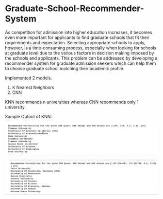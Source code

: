 # Graduate-School-Recommender-System
As competition for admission into higher education increases, it becomes even more important for applicants to find graduate schools that fit their requirements and expectation. Selecting appropriate schools to apply, however, is a time-consuming process, especially when looking for schools at graduate level due to the various factors in decision making imposed by the schools and applicants. This problem can be addressed by developing a recommender system for graduate admission seekers which can help them to choose graduate school matching their academic profile. 

Implemented 2 models.
1. K Nearest Neighbors
2. CNN

KNN recommends n universities whereas CNN recommends only 1 university.

Sample Output of KNN:


![](Screenshots/1.png)

![](Screenshots/2.png)
